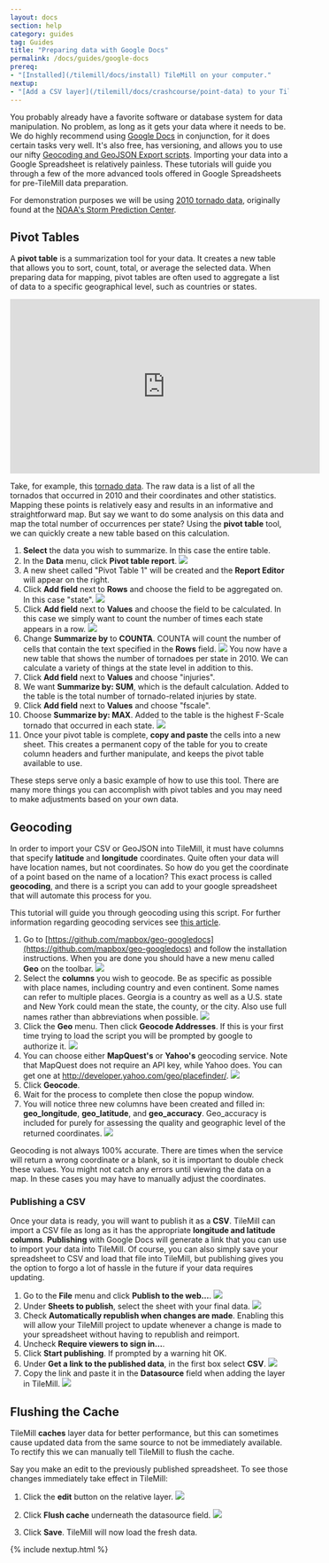 ```yaml
---
layout: docs
section: help
category: guides
tag: Guides
title: "Preparing data with Google Docs"
permalink: /docs/guides/google-docs
prereq:
- "[Installed](/tilemill/docs/install) TileMill on your computer."
nextup:
- "[Add a CSV layer](/tilemill/docs/crashcourse/point-data) to your TileMill project."
---
```


You probably already have a favorite software or database system for data manipulation. No problem, as long as it gets your data where it needs to be. We do highly recommend using [Google Docs](http://docs.google.com) in conjunction, for it does certain tasks very well. It's also free, has versioning, and allows you to use our nifty [Geocoding and GeoJSON Export scripts](https://github.com/mapbox/geo-googledocs). Importing your data into a Google Spreadsheet is relatively painless. These tutorials will guide you through a few of the more advanced tools offered in Google Spreadsheets for pre-TileMill data preparation.

For demonstration purposes we will be using [2010 tornado data](/tilemill/assets/pages/2010_tornadoes.csv), originally found at the [NOAA's Storm Prediction Center](http://www.spc.noaa.gov/wcm/).

## Pivot Tables

A **pivot table** is a summarization tool for your data. It creates a new table that allows you to sort, count, total, or average the selected data. When preparing data for mapping, pivot tables are often used to aggregate a list of data to a specific geographical level, such as countries or states.

<iframe width="560" height="315" src="http://www.youtube.com/embed/giuD7KSmock?rel=0" frameborder="0" allowfullscreen="allowfullscreen"> </iframe>

Take, for example, this [tornado data](/tilemill/assets/pages/2010_tornadoes.csv). The raw data is a list of all the tornados that occurred in 2010 and their coordinates and other statistics. Mapping these points is relatively easy and results in an informative and straightforward map. But say we want to do some analysis on this data and map the total number of occurrences per state? Using the **pivot table** tool, we can quickly create a new table based on this calculation.

1. **Select** the data you wish to summarize. In this case the entire table.
2. In the **Data** menu, click **Pivot table report**.
  ![](/tilemill/assets/pages/googledocs-pivot-1.png)
3. A new sheet called "Pivot Table 1" will be created and the **Report Editor** will appear on the right.
4. Click **Add field** next to **Rows** and choose the field to be aggregated on. In this case "state".
  ![](/tilemill/assets/pages/googledocs-pivot-2.png)
5. Click **Add field** next to **Values** and choose the field to be calculated. In this case we simply want to count the number of times each state appears in a row.
  ![](/tilemill/assets/pages/googledocs-pivot-3.png)
6. Change **Summarize by** to **COUNTA**. COUNTA will count the number of cells that contain the text specified in the **Rows** field.
  ![](/tilemill/assets/pages/googledocs-pivot-4.png)
You now have a new table that shows the number of tornadoes per state in 2010. We can calculate a variety of things at the state level in addition to this.
7. Click **Add field** next to **Values** and choose "injuries".
8. We want **Summarize by: SUM**, which is the default calculation. Added to the table is the total number of tornado-related injuries by state.
9. Click **Add field** next to **Values** and choose "fscale".
10. Choose **Summarize by: MAX**. Added to the table is the highest F-Scale tornado that occurred in each state.
  ![](/tilemill/assets/pages/googledocs-pivot-5.png)
11. Once your pivot table is complete, **copy and paste** the cells into a new sheet. This creates a permanent copy of the table for you to create column headers and further manipulate, and keeps the pivot table available to use.

These steps serve only a basic example of how to use this tool. There are many more things you can accomplish with pivot tables and you may need to make adjustments based on your own data.

## Geocoding

In order to import your CSV or GeoJSON into TileMill, it must have columns that specify **latitude** and **longitude** coordinates. Quite often your data will have location names, but not coordinates. So how do you get the coordinate of a point based on the name of a location? This exact process is called **geocoding**, and there is a script you can add to your google spreadsheet that will automate this process for you.

This tutorial will guide you through geocoding using this script. For further information regarding geocoding services see [this article](http://support.mapbox.com/kb/preparing-your-geographic-data/geocoding-services).

1. Go to [https://github.com/mapbox/geo-googledocs](https://github.com/mapbox/geo-googledocs) and follow the installation instructions. When you are done you should have a new menu called **Geo** on the toolbar.
  ![](/tilemill/assets/pages/googledocs-geo-1.png)
2. Select the **columns** you wish to geocode. Be as specific as possible with place names, including country and even continent. Some names can refer to multiple places. Georgia is a country as well as a U.S. state and New York could mean the state, the county, or the city. Also use full names rather than abbreviations when possible.
  ![](/tilemill/assets/pages/googledocs-geo-2.png)
3. Click the **Geo** menu. Then click **Geocode Addresses**. If this is your first time trying to load the script you will be prompted by google to authorize it.
  ![](/tilemill/assets/pages/googledocs-geo-3.png)
4. You can choose either **MapQuest's** or **Yahoo's** geocoding service. Note that MapQuest does not require an API key, while Yahoo does. You can get one at http://developer.yahoo.com/geo/placefinder/.
  ![](/tilemill/assets/pages/googledocs-geo-4.png)
5. Click **Geocode**.
6. Wait for the process to complete then close the popup window.
7. You will notice three new columns have been created and filled in: **geo_longitude**, **geo_latitude**, and **geo_accuracy**. Geo_accuracy is included for purely for assessing the quality and geographic level of the returned coordinates.
  ![](/tilemill/assets/pages/googledocs-geo-5.png)

Geocoding is not always 100% accurate. There are times when the service will return a wrong coordinate or a blank, so it is important to double check these values. You might not catch any errors until viewing the data on a map. In these cases you may have to manually adjust the coordinates.

### Publishing a CSV

Once your data is ready, you will want to publish it as a **CSV**. TileMill can import a CSV file as long as it has the appropriate **longitude and latitude columns**. **Publishing** with Google Docs will generate a link that you can use to import your data into TileMill. Of course, you can also simply save your spreadsheet to CSV and load that file into TileMill, but publishing gives you the option to forgo a lot of hassle in the future if your data requires updating.

1. Go to the **File** menu and click **Publish to the web…**.
  ![](/tilemill/assets/pages/googledocs-export-2.png)
2. Under **Sheets to publish**, select the sheet with your final data.
  ![](/tilemill/assets/pages/googledocs-export-3.png)
3. Check **Automatically republish when changes are made**. Enabling this will allow your TileMill project to update whenever a change is made to your spreadsheet without having to republish and reimport.
4. Uncheck **Require viewers to sign in…**.
5. Click **Start publishing**. If prompted by a warning hit OK.
6. Under **Get a link to the published data**, in the first box select **CSV**.
  ![](/tilemill/assets/pages/googledocs-export-4.png)
7. Copy the link and paste it in the **Datasource** field when adding the layer in TileMill.
  ![](/tilemill/assets/pages/googledocs-export-5.png)

## Flushing the Cache

TileMill **caches** layer data for better performance, but this can sometimes cause updated data from the same source to not be immediately available. To rectify this we can manually tell TileMill to flush the cache.

Say you make an edit to the previously published spreadsheet. To see those changes immediately take effect in TileMill:

1. Click the **edit** button on the relative layer.
  ![](/tilemill/assets/pages/googledocs-export-6.png)

2. Click **Flush cache** underneath the datasource field.
  ![](/tilemill/assets/pages/googledocs-export-7.png)

3. Click **Save**. TileMill will now load the fresh data.

{% include nextup.html %}
